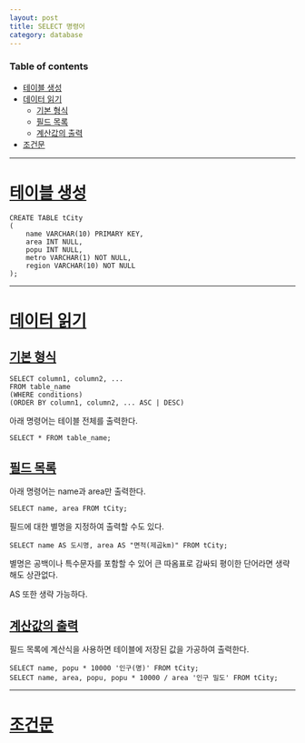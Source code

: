 ```yaml
---
layout: post
title: SELECT 명령어
category: database
---
```


### Table of contents
- [테이블 생성](#테이블-생성)
- [데이터 읽기](#데이터-읽기)
	- [기본 형식](#기본-형식)
	- [필드 목록](#필드-목록)
	- [계산값의 출력](#계산값의-출력)
- [조건문](#조건문)

---

# [테이블 생성](#테이블-생성)
```
CREATE TABLE tCity
(
	name VARCHAR(10) PRIMARY KEY,
	area INT NULL,
	popu INT NULL,
	metro VARCHAR(1) NOT NULL,
	region VARCHAR(10) NOT NULL
);
```

---

# [데이터 읽기](#데이터-읽기)
## [기본 형식](#기본-형식)
```
SELECT column1, column2, ...
FROM table_name
(WHERE conditions)
(ORDER BY column1, column2, ... ASC | DESC)
```

아래 명령어는 테이블 전체를 출력한다.

`SELECT * FROM table_name;`

## [필드 목록](#필드-목록)

아래 명령어는 name과 area만 출력한다.

`SELECT name, area FROM tCity;`

필드에 대한 별명을 지정하여 출력할 수도 있다.

`SELECT name AS 도시명, area AS "면적(제곱km)" FROM tCity;`


별명은 공백이나 특수문자를 포함할 수 있어 큰 따옴표로 감싸되 평이한 단어라면 생략해도 상관없다.

AS 또한 생략 가능하다.

## [계산값의 출력](#계산값의-출력)
필드 목록에 계산식을 사용하면 테이블에 저장된 값을 가공하여 출력한다.
```
SELECT name, popu * 10000 '인구(명)' FROM tCity;
SELECT name, area, popu, popu * 10000 / area '인구 밀도' FROM tCity;
```

---

# [조건문](#조건문)
